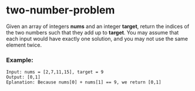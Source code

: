 # two-number-problem
Given an array of integers **nums** and an integer **target**, return the indices of the two numbers such that they add up to **target**.
You may assume that each input would have exactly one solution, and you may not use the same element twice.

### Example:
```
Input: nums = [2,7,11,15], target = 9
Output: [0,1]
Eplanation: Because nums[0] + nums[1] == 9, we return [0,1]
```